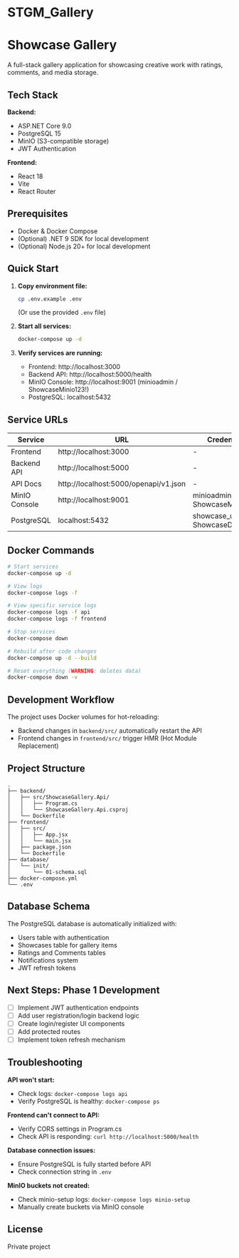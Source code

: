 # STGM_Gallery

# Showcase Gallery

A full-stack gallery application for showcasing creative work with ratings, comments, and media storage.

## Tech Stack

**Backend:**
- ASP.NET Core 9.0
- PostgreSQL 15
- MinIO (S3-compatible storage)
- JWT Authentication

**Frontend:**
- React 18
- Vite
- React Router

## Prerequisites

- Docker & Docker Compose
- (Optional) .NET 9 SDK for local development
- (Optional) Node.js 20+ for local development

## Quick Start

1. **Copy environment file:**
   ```bash
   cp .env.example .env
   ```
   (Or use the provided `.env` file)

2. **Start all services:**
   ```bash
   docker-compose up -d
   ```

3. **Verify services are running:**
   - Frontend: http://localhost:3000
   - Backend API: http://localhost:5000/health
   - MinIO Console: http://localhost:9001 (minioadmin / ShowcaseMinio123!)
   - PostgreSQL: localhost:5432

## Service URLs

| Service | URL | Credentials |
|---------|-----|-------------|
| Frontend | http://localhost:3000 | - |
| Backend API | http://localhost:5000 | - |
| API Docs | http://localhost:5000/openapi/v1.json | - |
| MinIO Console | http://localhost:9001 | minioadmin / ShowcaseMinio123! |
| PostgreSQL | localhost:5432 | showcase_user / ShowcaseDb123! |

## Docker Commands

```bash
# Start services
docker-compose up -d

# View logs
docker-compose logs -f

# View specific service logs
docker-compose logs -f api
docker-compose logs -f frontend

# Stop services
docker-compose down

# Rebuild after code changes
docker-compose up -d --build

# Reset everything (WARNING: deletes data)
docker-compose down -v
```

## Development Workflow

The project uses Docker volumes for hot-reloading:
- Backend changes in `backend/src/` automatically restart the API
- Frontend changes in `frontend/src/` trigger HMR (Hot Module Replacement)

## Project Structure

```
.
├── backend/
│   ├── src/ShowcaseGallery.Api/
│   │   ├── Program.cs
│   │   └── ShowcaseGallery.Api.csproj
│   └── Dockerfile
├── frontend/
│   ├── src/
│   │   ├── App.jsx
│   │   └── main.jsx
│   ├── package.json
│   └── Dockerfile
├── database/
│   └── init/
│       └── 01-schema.sql
├── docker-compose.yml
└── .env

```

## Database Schema

The PostgreSQL database is automatically initialized with:
- Users table with authentication
- Showcases table for gallery items
- Ratings and Comments tables
- Notifications system
- JWT refresh tokens

## Next Steps: Phase 1 Development

- [ ] Implement JWT authentication endpoints
- [ ] Add user registration/login backend logic
- [ ] Create login/register UI components
- [ ] Add protected routes
- [ ] Implement token refresh mechanism

## Troubleshooting

**API won't start:**
- Check logs: `docker-compose logs api`
- Verify PostgreSQL is healthy: `docker-compose ps`

**Frontend can't connect to API:**
- Verify CORS settings in Program.cs
- Check API is responding: `curl http://localhost:5000/health`

**Database connection issues:**
- Ensure PostgreSQL is fully started before API
- Check connection string in `.env`

**MinIO buckets not created:**
- Check minio-setup logs: `docker-compose logs minio-setup`
- Manually create buckets via MinIO console

## License

Private project